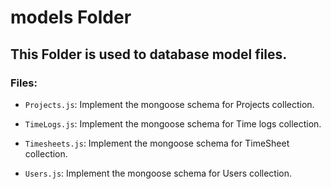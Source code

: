 # models Folder

## This Folder is used to database model files.

### Files:

- `Projects.js`: Implement the mongoose schema for Projects collection.

- `TimeLogs.js`: Implement the mongoose schema for Time logs collection.

- `Timesheets.js`: Implement the mongoose schema for TimeSheet collection.

- `Users.js`: Implement the mongoose schema for Users collection.
